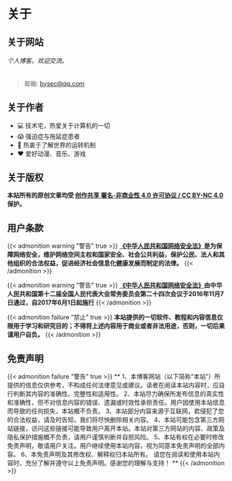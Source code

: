 ﻿# 关于


## 关于网站
###### 个人博客，欢迎交流。 

> 邮箱: [bysec@qq.com](mailto:bysec@qq.com)

## 关于作者
* :computer: 技术宅，热爱关于计算机的一切
* :scream: 强迫症与拖延症患者
* :thinking: 热衷于了解世界的运转机制
* :heart: 爱好动漫、音乐、游戏

## 关于版权
**本站所有的原创文章均受 [创作共享 署名-非商业性 4.0 许可协议 / CC BY-NC 4.0](https://creativecommons.org/licenses/by-nc/4.0/) 保护。**

## 用户条款
{{< admonition warning "警告" true >}}
**[《中华人民共和国网络安全法》](http://www.cac.gov.cn/2016-11/07/c_1119867116.htm)是为保障网络安全，维护网络空间主权和国家安全、社会公共利益，保护公民、法人和其他组织的合法权益，促进经济社会信息化健康发展而制定的法律。**
{{< /admonition >}}

{{< admonition warning "警告" true >}}
**[《中华人民共和国网络安全法》](http://www.cac.gov.cn/2016-11/07/c_1119867116.htm)由中华人民共和国第十二届全国人民代表大会常务委员会第二十四次会议于2016年11月7日通过，自2017年6月1日起施行**
{{< /admonition >}}

{{< admonition failure "禁止" true >}}
**本站提供的一切软件、教程和内容信息仅限用于学习和研究目的；不得将上述内容用于商业或者非法用途，否则，一切后果请用户自负。**
{{< /admonition >}}

## 免责声明
{{< admonition failure "警告" true >}}
**
1、本博客网站（以下简称“本站”）所提供的信息仅供参考，不构成任何法律意见或建议。读者在阅读本站内容时，应自行判断其内容的准确性、完整性和适用性。
2、本站尽力确保所发布信息的真实性和准确性，但不对信息内容的错误、遗漏或时效性承担责任。用户因使用本站信息而导致的任何损失，本站概不负责。
3、本站部分内容来源于互联网，若侵犯了您的合法权益，请及时告知，我们将尽快删除相关内容。
4、本站可能包含第三方网站链接，访问这些链接可能导致用户离开本站。本站对第三方网站的内容、政策及隐私保护措施概不负责，请用户谨慎判断并自担风险。
5、本站有权在必要时修改免责声明，敬请用户关注。用户继续使用本站内容，视为同意本免责声明的全部内容。
6、本免责声明及其修改权、解释权归本站所有。
请您在阅读和使用本站内容时，充分了解并遵守以上免责声明。感谢您的理解与支持！
**
{{< /admonition >}}

